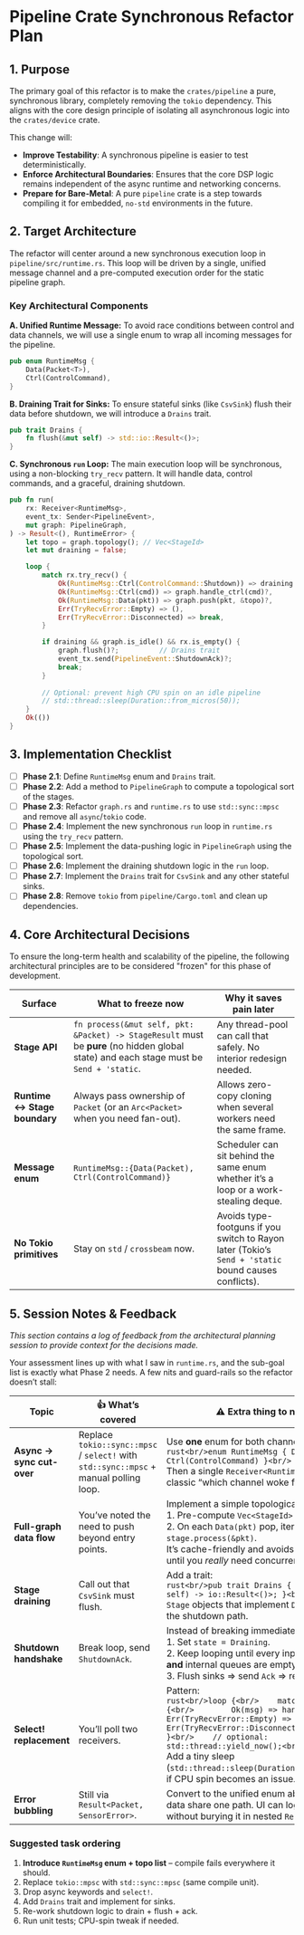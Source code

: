 # Pipeline Crate Synchronous Refactor Plan

## 1. Purpose

The primary goal of this refactor is to make the `crates/pipeline` a pure, synchronous library, completely removing the `tokio` dependency. This aligns with the core design principle of isolating all asynchronous logic into the `crates/device` crate.

This change will:
-   **Improve Testability**: A synchronous pipeline is easier to test deterministically.
-   **Enforce Architectural Boundaries**: Ensures that the core DSP logic remains independent of the async runtime and networking concerns.
-   **Prepare for Bare-Metal**: A pure `pipeline` crate is a step towards compiling it for embedded, `no-std` environments in the future.

## 2. Target Architecture

The refactor will center around a new synchronous execution loop in `pipeline/src/runtime.rs`. This loop will be driven by a single, unified message channel and a pre-computed execution order for the static pipeline graph.

### Key Architectural Components

**A. Unified Runtime Message:**
To avoid race conditions between control and data channels, we will use a single enum to wrap all incoming messages for the pipeline.

```rust
pub enum RuntimeMsg {
    Data(Packet<T>),
    Ctrl(ControlCommand),
}
```

**B. Draining Trait for Sinks:**
To ensure stateful sinks (like `CsvSink`) flush their data before shutdown, we will introduce a `Drains` trait.

```rust
pub trait Drains {
    fn flush(&mut self) -> std::io::Result<()>;
}
```

**C. Synchronous `run` Loop:**
The main execution loop will be synchronous, using a non-blocking `try_recv` pattern. It will handle data, control commands, and a graceful, draining shutdown.

```rust
pub fn run(
    rx: Receiver<RuntimeMsg>,
    event_tx: Sender<PipelineEvent>,
    mut graph: PipelineGraph,
) -> Result<(), RuntimeError> {
    let topo = graph.topology(); // Vec<StageId>
    let mut draining = false;

    loop {
        match rx.try_recv() {
            Ok(RuntimeMsg::Ctrl(ControlCommand::Shutdown)) => draining = true,
            Ok(RuntimeMsg::Ctrl(cmd)) => graph.handle_ctrl(cmd)?,
            Ok(RuntimeMsg::Data(pkt)) => graph.push(pkt, &topo)?,
            Err(TryRecvError::Empty) => (),
            Err(TryRecvError::Disconnected) => break,
        }

        if draining && graph.is_idle() && rx.is_empty() {
            graph.flush()?;          // Drains trait
            event_tx.send(PipelineEvent::ShutdownAck)?;
            break;
        }
        
        // Optional: prevent high CPU spin on an idle pipeline
        // std::thread::sleep(Duration::from_micros(50));
    }
    Ok(())
}
```

## 3. Implementation Checklist

- [ ] **Phase 2.1**: Define `RuntimeMsg` enum and `Drains` trait.
- [ ] **Phase 2.2**: Add a method to `PipelineGraph` to compute a topological sort of the stages.
- [ ] **Phase 2.3**: Refactor `graph.rs` and `runtime.rs` to use `std::sync::mpsc` and remove all `async`/`tokio` code.
- [ ] **Phase 2.4**: Implement the new synchronous `run` loop in `runtime.rs` using the `try_recv` pattern.
- [ ] **Phase 2.5**: Implement the data-pushing logic in `PipelineGraph` using the topological sort.
- [ ] **Phase 2.6**: Implement the draining shutdown logic in the `run` loop.
- [ ] **Phase 2.7**: Implement the `Drains` trait for `CsvSink` and any other stateful sinks.
- [ ] **Phase 2.8**: Remove `tokio` from `pipeline/Cargo.toml` and clean up dependencies.

## 4. Core Architectural Decisions

To ensure the long-term health and scalability of the pipeline, the following architectural principles are to be considered "frozen" for this phase of development.

| Surface                      | What to freeze now                                                                                                                      | Why it saves pain later                                                                              |
| ---------------------------- | --------------------------------------------------------------------------------------------------------------------------------------- | ---------------------------------------------------------------------------------------------------- |
| **Stage API**                | `fn process(&mut self, pkt: &Packet) -> StageResult` must be **pure** (no hidden global state) and each stage must be `Send + 'static`. | Any thread-pool can call that safely. No interior redesign needed.                                   |
| **Runtime ↔ Stage boundary** | Always pass ownership of `Packet` (or an `Arc<Packet>` when you need fan-out).                                                          | Allows zero-copy cloning when several workers need the same frame.                                   |
| **Message enum**             | `RuntimeMsg::{Data(Packet), Ctrl(ControlCommand)}`                                                                                      | Scheduler can sit behind the same enum whether it’s a loop or a work-stealing deque.                 |
| **No Tokio primitives**      | Stay on `std` / `crossbeam` now.                                                                                                        | Avoids type-footguns if you switch to Rayon later (Tokio’s `Send + 'static` bound causes conflicts). |

## 5. Session Notes & Feedback

*This section contains a log of feedback from the architectural planning session to provide context for the decisions made.*

Your assessment lines up with what I saw in `runtime.rs`, and the sub-goal list is exactly what Phase 2 needs. A few nits and guard-rails so the refactor doesn’t stall:

| Topic                     | 👍 What’s covered                                                                     | ⚠️ Extra thing to nail down                                                                                                                                                                                                                                                                                                                                                 |
| ------------------------- | ------------------------------------------------------------------------------------- | --------------------------------------------------------------------------------------------------------------------------------------------------------------------------------------------------------------------------------------------------------------------------------------------------------------------------------------------------------------------------- |
| **Async → sync cut-over** | Replace `tokio::sync::mpsc` / `select!` with `std::sync::mpsc` + manual polling loop. | Use **one** enum for both channels:<br/>`rust<br/>enum RuntimeMsg { Data(Packet), Ctrl(ControlCommand) }<br/>`<br/>Then a single `Receiver<RuntimeMsg>` avoids the classic “which channel woke first?” race.                                                                                                                                                                |
| **Full-graph data flow**  | You’ve noted the need to push beyond entry points.                                    | Implement a simple topological scheduler:<br/>1. Pre-compute `Vec<StageId>` in topo order.<br/>2. On each `Data(pkt)` pop, iterate that list and call `stage.process(&pkt)`.<br/>It’s cache-friendly and avoids per-edge queues until you *really* need concurrency.                                                                                                        |
| **Stage draining**        | Call out that `CsvSink` must flush.                                                   | Add a trait: <br/>`rust<br/>pub trait Drains { fn flush(&mut self) -> io::Result<()>; }<br/>`<br/>`Stage` objects that implement `Drains` get invoked in the shutdown path.                                                                                                                                                                                                 |
| **Shutdown handshake**    | Break loop, send `ShutdownAck`.                                                       | Instead of breaking immediately:<br/>1. Set `state = Draining`.<br/>2. Keep looping until every input channel is closed **and** internal queues are empty.<br/>3. Flush sinks ⇒ send `Ack` ⇒ return.                                                                                                                                                                        |
| **Select! replacement**   | You’ll poll two receivers.                                                            | Pattern:<br/>`rust<br/>loop {<br/>    match rx.try_recv() {<br/>        Ok(msg) => handle(msg),<br/>        Err(TryRecvError::Empty) => (),<br/>        Err(TryRecvError::Disconnected) => break,<br/>    }<br/>    // optional: std::thread::yield_now();<br/>}<br/>`<br/>Add a tiny sleep (`std::thread::sleep(Duration::from_micros(50))`) if CPU spin becomes an issue. |
| **Error bubbling**        | Still via `Result<Packet, SensorError>`.                                              | Convert to the unified enum above so control and data share one path. UI can log `SensorError` without burying it in nested `Result<Result<…>>`.                                                                                                                                                                                                                            |

### Suggested task ordering

1. **Introduce `RuntimeMsg` enum + topo list** – compile fails everywhere it should.
2. Replace `tokio::mpsc` with `std::sync::mpsc` (same compile unit).
3. Drop async keywords and `select!`.
4. Add `Drains` trait and implement for sinks.
5. Re-work shutdown logic to drain + flush + ack.
6. Run unit tests; CPU-spin tweak if needed.
